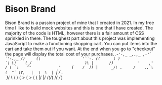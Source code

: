 # Bison Brand
Bison Brand is a passion project of mine that I created in 2021. In my free time I like to build mock websites and this is one that I have created.
The majority of the code is HTML, however there is a fair amount of CSS sprinkled in there. The toughest part about this project was implementing JavaScript to make a functioning shopping cart.
You can put items into the cart and take them out if you want. At the end when you go to "checkout" the page will display the total cost of your purchases.
 _.-````'-,_
   _,.,_ ,-'`           `'-.,_
 /)     (\                   '``-.
((      ) )                      `\
 \)    (_/                        )\
  |       /)           '    ,'    / \
  `\    ^'            '     (    /  ))
    |      _/\ ,     /    ,,`\   (  "`
     \Y,   |  \  \  | ````| / \_ \
       `)_/    \  \  )    ( >  ( >
                \( \(     |/   |/
               /_(/_(    /_(  /_(
